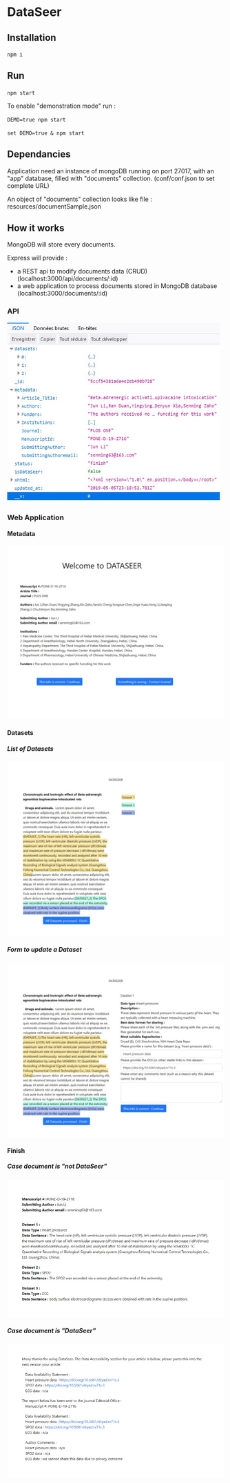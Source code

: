 # DataSeer

## Installation

``npm i``

## Run

``npm start``

To enable "demonstration mode" run :

``DEMO=true npm start``

``set DEMO=true & npm start``

## Dependancies

Application need an instance of mongoDB running on port 27017, with an "app" database, filled with "documents" collection. (conf/conf.json to set complete URL)

An object of "documents" collection looks like file : resources/documentSample.json

## How it works

MongoDB will store every documents.

Express will provide : 

  - a REST api to modify documents data (CRUD) (localhost:3000/api/documents/:id)
  - a web application to process documents stored in MongoDB database (localhost:3000/documents/:id)

### API

![api result of a given document](/doc/api.jpg "api result of a given document")


### Web Application

#### Metadata

![metadata of a given document](/doc/metadata.jpg "metadata of a given document")

#### Datasets

##### List of Datasets

![datasets list of a given document](/doc/dataset_list.jpg "datasets list of a given document")

##### Form to update a Dataset

![dataset form of a given document](/doc/dataset_form.jpg "dataset form of a given document")

#### Finish

##### Case document is "not DataSeer"

![finished result of a given document (non dataseer)](/doc/finish.jpg "finished result of a given document (non dataseer)")

##### Case document is "DataSeer"

![finished result of a given document (dataseer)](/doc/finish_dataseer.jpg "finished result of a given document (dataseer)")